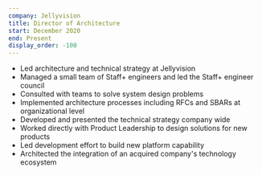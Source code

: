 ```yaml
---
company: Jellyvision
title: Director of Architecture
start: December 2020
end: Present
display_order: -100
---
```

- Led architecture and technical strategy at Jellyvision
- Managed a small team of Staff+ engineers and led the Staff+ engineer council
- Consulted with teams to solve system design problems
- Implemented architecture processes including RFCs and SBARs at organizational level
- Developed and presented the technical strategy company wide
- Worked directly with Product Leadership to design solutions for new products
- Led development effort to build new platform capability
- Architected the integration of an acquired company's technology ecosystem
